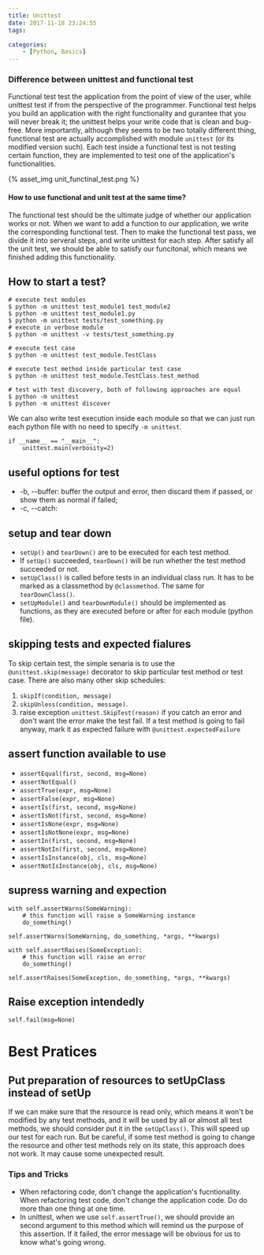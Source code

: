 ```yaml
---
title: Unittest
date: 2017-11-18 23:24:55
tags:

categories:
    - [Python, Basics]
---
```


### Difference between unittest and functional test
Functional test test the application from the point of view of the user, while unittest test if from the perspective of the programmer.
Functional test helps you build an application with the right functionality and gurantee that you will never break it; the unittest helps your write code that is clean and bug-free. More importantly, although they seems to be two totally different thing, functional test are actually accomplished with module `unittest` (or its modified version such). Each test inside a functional test is not testing certain function, they are implemented to test one of the application's functionalities.

{% asset_img unit_functinal_test.png %}

#### How to use functional and unit test at the same time?
The functional test should be the ultimate judge of whether our application works or not. When we want to add a function to our application, we write the corresponding functional test. Then to make the functional test pass, we divide it into serveral steps, and write unittest for each step. After satisfy all the unit test, we should be able to satisfy our funcitonal, which means we finished adding this functionality. 

## How to start a test?

```
# execute test modules
$ python -m unittest test_module1 test_module2
$ python -m unittest test_module1.py
$ python -m unittest tests/test_something.py
# execute in verbose module
$ python -m unittest -v tests/test_something.py 

# execute test case
$ python -m unittest test_module.TestClass

# execute test method inside particular test case
$ python -m unittest test_module.TestClass.test_method

# test with test discovery, both of following approaches are equal
$ python -m unittest
$ python -m unittest discover
```
We can also write test execution inside each module so that we can just run each python file with no need to specify `-m unittest`.
```
if __name__ == "__main__":
    unittest.main(verbosity=2)
```

## useful options for test
* -b, --buffer: buffer the output and error, then discard them if passed, or show them as normal if failed;
* -c, --catch: 

## setup and tear down

- `setUp()` and `tearDown()` are to be executed for each test method. 
- If `setUp()` succeeded, `tearDown()` will be run whether the test method succeeded or not.
- `setUpClass()` is called before tests in an individual class run. It has to be marked as a classmethod by `@classmethod`. The same for `tearDownClass()`.
-  `setUpModule()` and `tearDownModule()` should be implemented as functions, as they are executed before or after for each module (python file).

## skipping tests and expected fialures

To skip certain test, the simple senaria is to use the `@unittest.skip(message)` decorator to skip particular test method or test case. There are also many other skip schedules:
1. `skipIf(condition, message)`
2. `skipUnless(condition, message)`. 
3. raise exception `unittest.SkipTest(reason)` if you catch an error and don't want the error make the test fail. 
If a test method is going to fail anyway, mark it as expected failure with `@unittest.expectedFailure`

## assert function available to use

- `assertEqual(first, second, msg=None)`
- `assertNotEqual()`
- `assertTrue(expr, msg=None)`
- `assertFalse(expr, msg=None)`
- `assertIs(first, second, msg=None)`
- `assertIsNot(first, second, msg=None)`
- `assertIsNone(expr, msg=None)`
- `assertIsNotNone(expr, msg=None)`
- `assertIn(first, second, msg=None)`
- `assertNotIn(first, second, msg=None)`
- `assertIsInstance(obj, cls, msg=None)`
- `assertNotIsInstance(obj, cls, msg=None)`

## supress warning and expection

```
with self.assertWarns(SomeWarning):
    # this function will raise a SomeWarning instance
    do_something()

self.assertWarns(SomeWarning, do_something, *args, **kwargs)

with self.assertRaises(SomeException):
    # this function will raise an error
    do_something()

self.assertRaises(SomeException, do_something, *args, **kwargs)
```

## Raise exception intendedly

`self.fail(msg=None)`

# Best Pratices

## Put preparation of resources to setUpClass instead of setUp
If we can make sure that the resource is read only, which means it won't be modified by any test methods, and it will be used by all or almost all test methods, we should consider put it in the `setUpClass()`. This will speed up our test for each run. But be careful, if some test method is going to change the resource and other test methods rely on its state, this approach does not work. It may cause some unexpected result. 

### Tips and Tricks
- When refactoring code, don't change the application's fucntionality. When refactoring test code, don't change the application code. Do do more than one thing at one time.
- In unittest, when we use `self.assertTrue()`, we should provide an second argument to this method which will remind us the purpose of this assertion. If it failed, the error message will be obvious for us to know what's going wrong.





